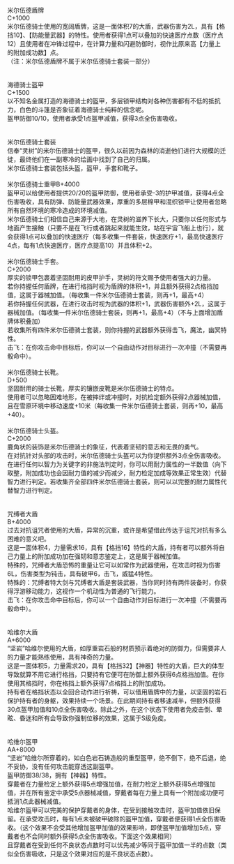 <title>黑魂防具组</title>
<meta name="GENERATOR" content="WinCHM">
<meta http-equiv="Content-Type" content="text/html; charset=gb2312">
<br>米尔伍德盾牌
<br>C+1000 
<br>米尔伍德骑士使用的宽阔盾牌，这是一面体积7的大盾，武器伤害为2L，具有【格挡10】、【防能量武器】的特性。使用者获得1点可以叠加的快速医疗点数（医疗点12）且使用者在冲锋过程中，在计算力量和闪避防御时，视作比原来高【力量上的附加成功数】点。 
<br>（注：米尔伍德盾牌不属于米尔伍德骑士套装一部分）
<br>
<br>
<br>海德骑士盔甲
<br>C+1500 
<br>以不知名金属打造的海德骑士的盔甲，多层锁甲结构对各种伤害都有不低的抵抗力，白色的斗篷是否象征着海德骑士纯粹的信念呢。
<br>盔甲防御10/10，使用者承受1点盔甲减值，获得3点全伤害吸收。
<br>
<br>
<br>米尔伍德骑士套装
<br>信奉“灵树”的米尔伍德骑士的盔甲，很久以前因为森林的消逝他们进行大规模的迁徙，最终他们在一副寒冷的绘画中找到了自己的归属。
<br>米尔伍德骑士套装包括头盔，盔甲，手套和靴子。
<br>
<br>米尔伍德骑士重甲B+4000 
<br>盔甲可以给使用者提供20/20的盔甲防御，使用者承受-3的护甲减值，获得4点全伤害吸收，具有防弹、防能量武器效果，厚重的多层棉甲和混织锁甲让使用者忽略所有自然环境的寒冷造成的环境减值。
<br>米尔伍德骑士们相信自己来源于大地，在灵树的滋养下长大，只要你以任何形式与地面产生接触（只要不是在飞行或者跳起来就能生效，站在宇宙飞船上也行），就会获得1点可以叠加的快速医疗（每多收集一件套装，快速医疗+1，最高快速医疗4点，每有1点快速医疗，医疗点提高10）并且体积+2。
<br>
<br>米尔伍德骑士手套。
<br>C+2000
<br>厚实的锁甲包裹着坚固耐用的皮甲护手，灵树的符文赐予使用者强大的力量。
<br>若你持握任何盾牌，在进行格挡时视为盾牌的体积+1，并且额外获得2点格挡加值，这属于器械加值。（每收集一件米尔伍德骑士套装，则再+1，最高+4）
<br>若你持握任何武器，在进行攻击时视为武器的体积+1，武器伤害额外+2L，这属于器械加值。（每收集一件米尔伍德骑士套装，则再+1，最高+4）（不与上面增加盾牌体积叠加）
<br>若收集所有四件米尔伍德骑士套装，则你持握的武器额外获得击飞，魔法，幽冥特性。
<br>击飞：在你攻击命中目标后，你可以一个自由动作对目标进行一次冲撞（不需要再骰命中）。
<br>
<br>米尔伍德骑士长靴。
<br>D+500
<br>坚固耐用的骑士长靴，厚实的镶嵌皮靴是米尔伍德骑士的特点。
<br>使用者可以忽略困难地形，在被摔绊或冲撞时，对抗检定额外获得2点器械加值，且在雪原环境中移动速度+10米（每收集一件米尔伍德骑士套装，则再+10，最高+40）。
<br>
<br>米尔伍德骑士头盔。
<br>C+2000
<br>鹿角状的装饰是米尔伍德骑士的象征，代表着坚韧的意志和无畏的勇气。
<br>在对抗针对头部的攻击时，米尔伍德骑士头盔可以为你提供额外3点全伤害吸收。
<br>在进行任何以智力为关键字的非施法判定时，你可以用耐力属性的一半数值（向下取整，附加成功也会因耐力值的减少而减少，耐力检定加成等效果正常生效）代替智力进行判定。若收集齐全部四件米尔伍德骑士套装，则可以以完整的耐力属性代替智力进行判定。
<br>
<br>
<br>咒缚者大盾
<br>B+4000
<br>过去对抗诅咒者使用的大盾，异常的沉重，或许是希望借此传达于诅咒对抗有多么困难的意义吧。
<br>这是一面体积4，力量需求16，具有【格挡16】特性的大盾，持有者可以额外将自己力量上的附加成功加在强韧和意志鉴定上，这是属于器械加值。
<br>特殊的，咒缚者大盾恐怖的重量让它可以如常作为武器使用，在攻击时视为伤害6L，伤害类型为钝击，具有破甲6，击飞，威猛4特性。
<br>特殊的：咒缚者特大剑与咒缚者大盾是套装武器，当你同时持有两件装备时，你获得浮游移动能力，这视作一个机动性为普通的飞行能力。
<br>击飞：在你攻击命中目标后，你可以一个自由动作对目标进行一次冲撞（不需要再骰命中）。
<br>
<br>
<br>哈维尔大盾
<br>A+6000 
<br>“坚岩”哈维尔使用的大盾，如厚重岩石般的材质预示着绝对的防御力，但需要非人的力量才能熟练使用，具有神奇的力量。
<br>这是一面体积5，力量需求20，具有【格挡32】【神器】特性的大盾，巨大的体型导致就算不用它进行格挡，只要持有它便可在防御上额外获得6点格挡加值。在你使用其格挡时，你在格挡上额外获得7点格挡上的附加成功。
<br>持有者在格挡状态以全回合动作进行祈祷，可以借用盾牌中的力量，以坚固的岩石保护持有者的身躯，效果持续一个场景。在此期间持有者移速减半，但额外获得30点盔甲加值和10点全伤害吸收。除此之外，在这个状态下使用者免疫击倒、晕眩、昏迷和所有会导致你强制位移的效果，这属于S级免疫。
<br>
<br>
<br>哈维尔盔甲
<br>AA+8000 
<br>“坚岩”哈维尔所穿着的，如白色岩石铸造般的重型盔甲，绝不倒下，绝不后退，绝不妥协，没有任何攻击能穿透这副盔甲。
<br>盔甲防御38/38，拥有【神器】特性。
<br>穿戴者在力量检定上额外获得5点增强加值，在耐力检定上额外获得5点增强加值，并在所有鉴定中承受5点器械减值，穿戴者每在力量上具有一个附加成功便可抵消1点此器械减值。
<br>哈维尔盔甲可以完美的保护穿戴者的身体，在受到接触攻击时，盔甲加值依旧保留。在承受攻击时，每有1点未被破甲破除的盔甲加值，穿戴者便获得1点全伤害吸收。（这个效果不会受其他增加盔甲加值的效果影响，即使盔甲加值增加5点，穿戴者也不会同时额外获得5点全伤害吸收。下面这个效果相同）
<br>且穿戴者在受到任何不良状态点数时可以优先减少等同于盔甲加值一半的点数（类似全伤害吸收，只是这个效果对应的是不良状态点数）。